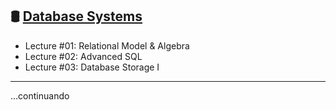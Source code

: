 🛢️ [Database Systems](https://15445.courses.cs.cmu.edu/fall2023/)
----
- Lecture #01: Relational Model & Algebra
- Lecture #02: Advanced SQL
- Lecture #03: Database Storage I
----
...continuando